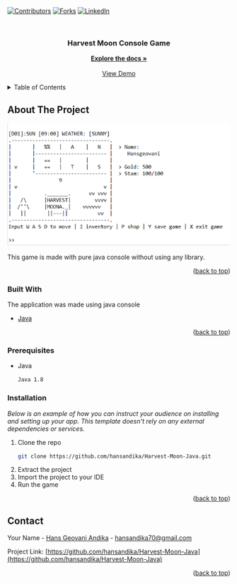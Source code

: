 <div id="top"></div>

[![Contributors][contributors-shield]][contributors-url]
[![Forks][forks-shield]][forks-url]
[![LinkedIn][linkedin-shield]][linkedin-url]

<!-- PROJECT LOGO -->
<br />
<div align="center">
  <h3 align="center">Harvest Moon Console Game</h3>

  <p align="center">
    <a href="https://github.com/hansandika/Harvest-Moon-Java-Console"><strong>Explore the docs »</strong></a>
    <br />
    <br />
    <a href="https://github.com/hansandika/Harvest-Moon-Java-Console">View Demo</a>
  </p>
</div>

<!-- TABLE OF CONTENTS -->
<details>
  <summary>Table of Contents</summary>
  <ol>
    <li>
      <a href="#about-the-project">About The Project</a>
      <ul>
        <li><a href="#built-with">Built With</a></li>
      </ul>
    </li>
    <li>
      <a href="#getting-started">Getting Started</a>
      <ul>
        <li><a href="#prerequisites">Prerequisites</a></li>
        <li><a href="#installation">Installation</a></li>
      </ul>
    </li>
    <li><a href="#contact">Contact</a></li>
  </ol>
</details>

<!-- ABOUT THE PROJECT -->

## About The Project

[![Harvest Moon Screen Shot][product-screenshot]](photo.png)

This game is made with pure java console without using any library.

<p align="right">(<a href="#top">back to top</a>)</p>

### Built With

The application was made using java console

- [Java](https://www.java.com/en/)

<p align="right">(<a href="#top">back to top</a>)</p>

### Prerequisites

- Java
  ```sh
  Java 1.8
  ```

### Installation

_Below is an example of how you can instruct your audience on installing and setting up your app. This template doesn't rely on any external dependencies or services._

1. Clone the repo
   ```sh
   git clone https://github.com/hansandika/Harvest-Moon-Java.git
   ```
2. Extract the project
3. Import the project to your IDE
4. Run the game
<p align="right">(<a href="#top">back to top</a>)</p>

<!-- CONTACT -->

## Contact

Your Name - [Hans Geovani Andika][linkedin-url] - hansandika70@gmail.com

Project Link: [https://github.com/hansandika/Harvest-Moon-Java](https://github.com/hansandika/Harvest-Moon-Java)

<p align="right">(<a href="#top">back to top</a>)</p>

[contributors-shield]: https://img.shields.io/github/contributors/othneildrew/Best-README-Template.svg?style=for-the-badge
[contributors-url]: https://github.com/hansandika/Harvest-Moon-Java/graphs/contributors
[forks-shield]: https://img.shields.io/github/forks/othneildrew/Best-README-Template.svg?style=for-the-badge
[forks-url]: https://github.com/hansandika/Harvest-Moon-Java-Console/network/members
[linkedin-shield]: https://img.shields.io/badge/-LinkedIn-black.svg?style=for-the-badge&logo=linkedin&colorB=555
[linkedin-url]: https://www.linkedin.com/in/hans-geovani-andika-8b846b209/
[product-screenshot]: ./photo.png
